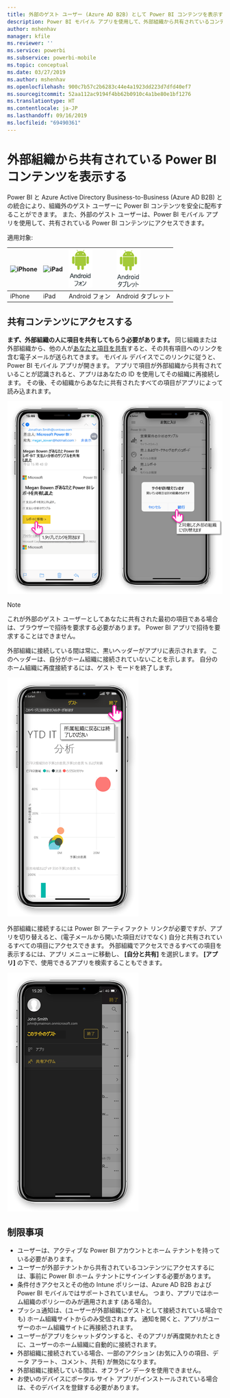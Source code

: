 ```yaml
---
title: 外部のゲスト ユーザー (Azure AD B2B) として Power BI コンテンツを表示する
description: Power BI モバイル アプリを使用して、外部組織から共有されているコンテンツを表示します。
author: mshenhav
manager: kfile
ms.reviewer: ''
ms.service: powerbi
ms.subservice: powerbi-mobile
ms.topic: conceptual
ms.date: 03/27/2019
ms.author: mshenhav
ms.openlocfilehash: 900c7b57c2b6283c44e4a1923dd223d7dfd40ef7
ms.sourcegitcommit: 52aa112ac9194f4bb62b0910c4a1be80e1bf1276
ms.translationtype: HT
ms.contentlocale: ja-JP
ms.lasthandoff: 09/16/2019
ms.locfileid: "69490361"
---
```

# <a name="view-power-bi-content-shared-with-you-from-an-external-organization"></a>外部組織から共有されている Power BI コンテンツを表示する

Power BI と Azure Active Directory Business-to-Business (Azure AD B2B) との統合により、組織外のゲスト ユーザーに Power BI コンテンツを安全に配布することができます。 また、外部のゲスト ユーザーは、Power BI モバイル アプリを使用して、共有されている Power BI コンテンツにアクセスできます。 


適用対象:

| ![iPhone](./media/mobile-app-ssrs-kpis-mobile-on-premises-reports/iphone-logo-50-px.png) | ![iPad](./media/mobile-app-ssrs-kpis-mobile-on-premises-reports/ipad-logo-50-px.png) | ![Android フォン](./media/mobile-app-ssrs-kpis-mobile-on-premises-reports/android-phone-logo-50-px.png) | ![Android タブレット](./media/mobile-app-ssrs-kpis-mobile-on-premises-reports/android-tablet-logo-50-px.png) |
|:--- |:--- |:--- |:--- |
| iPhone |iPad |Android フォン |Android タブレット |

## <a name="accessing-shared-content"></a>共有コンテンツにアクセスする

**まず、外部組織の人に項目を共有してもらう必要があります。** 同じ組織または外部組織から、他の人が[あなたと項目を共有](../../service-share-dashboards.md)すると、その共有項目へのリンクを含む電子メールが送られてきます。 モバイル デバイスでこのリンクに従うと、Power BI モバイル アプリが開きます。 アプリで項目が外部組織から共有されていることが認識されると、アプリはあなたの ID を使用してその組織に再接続します。 その後、その組織からあなたに共有されたすべての項目がアプリによって読み込まれます。

![Power BI が電子メールから共有項目を開く ](./media/mobile-apps-b2b/mobile-b2b-open-item-email.png)

> [!NOTE]
> これが外部のゲスト ユーザーとしてあなたに共有された最初の項目である場合は、ブラウザーで招待を要求する必要があります。 Power BI アプリで招待を要求することはできません。

外部組織に接続している間は常に、黒いヘッダーがアプリに表示されます。 このヘッダーは、自分がホーム組織に接続されていないことを示します。 自分のホーム組織に再度接続するには、ゲスト モードを終了します。

![Power BI ゲスト ユーザー ヘッダー](./media/mobile-apps-b2b/mobile-b2b-exit-home.png)

外部組織に接続するには Power BI アーティファクト リンクが必要ですが、アプリを切り替えると、(電子メールから開いた項目だけでなく) 自分と共有されているすべての項目にアクセスできます。 外部組織でアクセスできるすべての項目を表示するには、アプリ メニューに移動し、 **[自分と共有]** を選択します。 **[アプリ]** の下で、使用できるアプリを検索することもできます。

![外部のゲスト ユーザーの Power BI アプリ メニュー](./media/mobile-apps-b2b/mobile-b2b-menu.png)

## <a name="limitations"></a>制限事項

- ユーザーは、アクティブな Power BI アカウントとホーム テナントを持っている必要があります。
- ユーザーが外部テナントから共有されているコンテンツにアクセスするには、事前に Power BI ホーム テナントにサインインする必要があります。
- 条件付きアクセスとその他の Intune ポリシーは、Azure AD B2B および Power BI モバイルではサポートされていません。 つまり、アプリではホーム組織のポリシーのみが適用されます (ある場合)。
- プッシュ通知は、(ユーザーが外部組織にゲストとして接続されている場合でも) ホーム組織サイトからのみ受信されます。 通知を開くと、アプリがユーザーのホーム組織サイトに再接続されます。
- ユーザーがアプリをシャットダウンすると、そのアプリが再度開かれたときに、ユーザーのホーム組織に自動的に接続されます。
- 外部組織に接続されている場合、一部のアクション (お気に入りの項目、データ アラート、コメント、共有) が無効になります。
- 外部組織に接続している間は、オフライン データを使用できません。
- お使いのデバイスにポータル サイト アプリがインストールされている場合は、そのデバイスを登録する必要があります。
